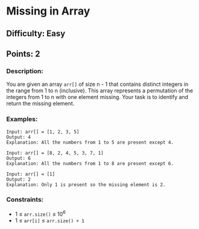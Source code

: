 # Missing in Array
## Difficulty: Easy
## Points: 2
### Description:
You are given an array `arr[]` of size n - 1 that contains distinct integers in the range from 1 to n (inclusive). This array represents a permutation of the integers from 1 to n with one element missing. Your task is to identify and return the missing element.

### Examples:
```
Input: arr[] = [1, 2, 3, 5]
Output: 4
Explanation: All the numbers from 1 to 5 are present except 4.
```
```
Input: arr[] = [8, 2, 4, 5, 3, 7, 1]
Output: 6
Explanation: All the numbers from 1 to 8 are present except 6.
```
```
Input: arr[] = [1]
Output: 2
Explanation: Only 1 is present so the missing element is 2.
```

### Constraints:
- 1 ≤ `arr.size()` ≤ 10<sup>6</sup>
- 1 ≤ `arr[i]` ≤ `arr.size() + 1`